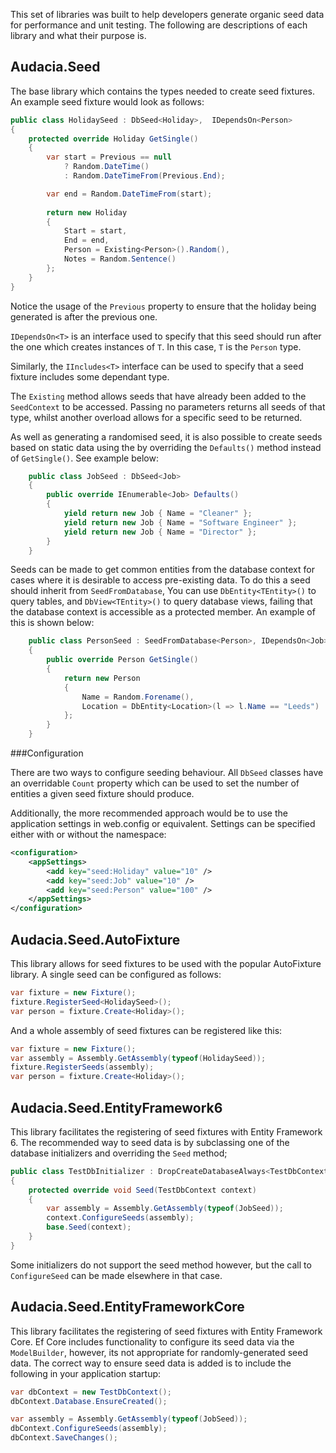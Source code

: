 This set of libraries was built to help developers generate organic seed data for performance and unit testing. The following are descriptions of each library and what their purpose is.

## Audacia.Seed

The base library which contains the types needed to create seed fixtures.
An example seed fixture would look as follows:

```csharp
public class HolidaySeed : DbSeed<Holiday>,  IDependsOn<Person>
{
    protected override Holiday GetSingle()
    {
        var start = Previous == null
            ? Random.DateTime()
            : Random.DateTimeFrom(Previous.End);

        var end = Random.DateTimeFrom(start);
        
        return new Holiday
        {
            Start = start,
            End = end,
            Person = Existing<Person>().Random(),
            Notes = Random.Sentence()
        };
    }
}
```

Notice the usage of the `Previous` property to ensure that the holiday being generated is after the previous one.

`IDependsOn<T>` is an interface used to specify that this seed should run after the one which creates instances of `T`. In this case, `T` is the `Person` type.

Similarly, the `IIncludes<T>` interface can be used to specify that a seed fixture includes some dependant type.

The `Existing` method allows seeds that have already been added to the `SeedContext` to be accessed. Passing no parameters returns all seeds of that type, whilst another overload allows for a specific seed to be returned.

As well as generating a randomised seed, it is also possible to create seeds based on static data using the by overriding the `Defaults()` method instead of `GetSingle()`. See example below:

```csharp
	public class JobSeed : DbSeed<Job>
	{
		public override IEnumerable<Job> Defaults()
		{
			yield return new Job { Name = "Cleaner" };
			yield return new Job { Name = "Software Engineer" };
			yield return new Job { Name = "Director" };
		}
	}
```

Seeds can be made to get common entities from the database context for cases where it is desirable to access pre-existing data. To do this a seed should inherit from `SeedFromDatabase`, You can use `DbEntity<TEntity>()` to query tables, and `DbView<TEntity>()` to query database views, failing that the database context is accessible as a protected member. An example of this is shown below:

```csharp
    public class PersonSeed : SeedFromDatabase<Person>, IDependsOn<Job>, IDependsOn<Location>
    {
        public override Person GetSingle()
        {
            return new Person
            {
                Name = Random.Forename(),
                Location = DbEntity<Location>(l => l.Name == "Leeds")
            };
        }
    }
```

###Configuration

There are two ways to configure seeding behaviour. All `DbSeed` classes have an overridable `Count` property which can be used to set the number of entities a given seed fixture should produce.

Additionally, the more recommended approach would be to use the application settings in web.config or equivalent. Settings can be specified either with or without the namespace:

```xml
<configuration>
    <appSettings>
        <add key="seed:Holiday" value="10" />
        <add key="seed:Job" value="10" />
        <add key="seed:Person" value="100" />
    </appSettings>
</configuration>
```

## Audacia.Seed.AutoFixture

This library allows for seed fixtures to be used with the popular AutoFixture library.
A single seed can be configured as follows:

```csharp
var fixture = new Fixture();
fixture.RegisterSeed<HolidaySeed>();
var person = fixture.Create<Holiday>();
```

And a whole assembly of seed fixtures can be registered like this:

```csharp
var fixture = new Fixture();
var assembly = Assembly.GetAssembly(typeof(HolidaySeed));
fixture.RegisterSeeds(assembly);
var person = fixture.Create<Holiday>();
```

## Audacia.Seed.EntityFramework6

This library facilitates the registering of seed fixtures with Entity Framework 6. The recommended way to seed data is by subclassing one of the database initializers and overriding the `Seed` method;

```csharp
public class TestDbInitializer : DropCreateDatabaseAlways<TestDbContext>
{
    protected override void Seed(TestDbContext context)
    {
        var assembly = Assembly.GetAssembly(typeof(JobSeed));
        context.ConfigureSeeds(assembly);
        base.Seed(context);
    }
}
```

Some initializers do not support the seed method however, but the call to `ConfigureSeed` can be made elsewhere in that case.

## Audacia.Seed.EntityFrameworkCore

This library facilitates the registering of seed fixtures with Entity Framework Core. Ef Core includes functionality to configure its seed data via the `ModelBuilder`, however, its not appropriate for randomly-generated seed data. The correct way to ensure seed data is added is to include the following in your application startup:

```csharp
var dbContext = new TestDbContext();
dbContext.Database.EnsureCreated();

var assembly = Assembly.GetAssembly(typeof(JobSeed));
dbContext.ConfigureSeeds(assembly);
dbContext.SaveChanges();
```